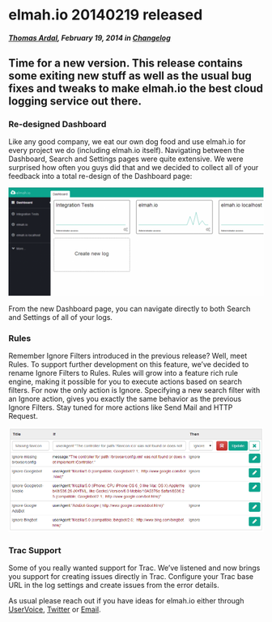 # elmah.io 20140219 released

##### [Thomas Ardal](http://elmah.io/about/), February 19, 2014 in [Changelog](/category/changelog/)

## Time for a new version. This release contains some exiting new stuff as well as the usual bug fixes and tweaks to make elmah.io the best cloud logging service out there.

### Re-designed Dashboard

Like any good company, we eat our own dog food and use elmah.io for every project we do (including elmah.io itself). Navigating between the Dashboard, Search and Settings pages were quite extensive. We were surprised how often you guys did that and we decided to collect all of your feedback into a total re-design of the Dashboard page:

![New Dashboard](/images/2014/02/newdashboard-1024x434.png)

From the new Dashboard page, you can navigate directly to both Search and Settings of all of your logs.

### Rules

Remember Ignore Filters introduced in the previous release? Well, meet Rules. To support further development on this feature, we’ve decided to rename Ignore Filters to Rules. Rules will grow into a feature rich rule engine, making it possible for you to execute actions based on search filters. For now the only action is Ignore. Specifying a new search filter with an Ignore action, gives you exactly the same behavior as the previous Ignore Filters. Stay tuned for more actions like Send Mail and HTTP Request.

![Rules](/images/2014/02/rules.png)

### Trac Support

Some of you really wanted support for Trac. We’ve listened and now brings you support for creating issues directly in Trac. Configure your Trac base URL in the log settings and create issues from the error details.

As usual please reach out if you have ideas for elmah.io either through [UserVoice](http://elmahio.uservoice.com/), [Twitter](https://twitter.com/elmah_io) or [Email](mailto:info@elmah.io).